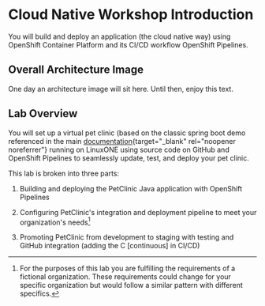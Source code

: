 # Cloud Native Workshop Introduction
You will build and deploy an application (the cloud native way) using OpenShift Container Platform and its CI/CD workflow OpenShift Pipelines.

## Overall Architecture Image

One day an architecture image will sit here. Until then, enjoy this text.

## Lab Overview

You will set up a virtual pet clinic (based on the classic spring boot demo referenced in the main [documentation](https://projects.spring.io/spring-petclinic/){target="_blank" rel="noopener noreferrer"} running on LinuxONE using source code on GitHub and OpenShift Pipelines to seamlessly update, test, and deploy your pet clinic.

This lab is broken into three parts:

1. Building and deploying the PetClinic Java application with OpenShift Pipelines

2. Configuring PetClinic's integration and deployment pipeline to meet your organization's needs[^1]

3. Promoting PetClinic from development to staging with testing and GitHub integration (adding the C [continuous] in CI/CD)

[^1]: For the purposes of this lab you are fulfilling the requirements of a fictional organization. These requirements could change for your specific organization but would follow a similar pattern with different specifics.